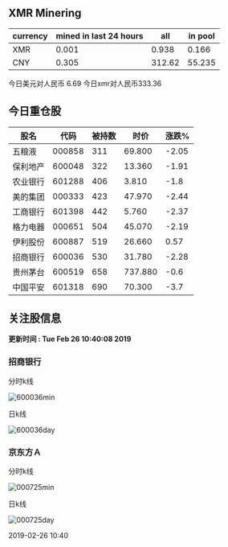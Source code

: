 ## XMR Minering

|currency|mined in last 24 hours|all|in pool|
|---|---|---|---|
|XMR|0.001|0.938|0.166|
|CNY|0.305|312.62|55.235|

今日美元对人民币 6.69	今日xmr对人民币333.36


## 今日重仓股 

|股名|代码|被持数|时价|涨跌%|
|---|---|---|---|---|
|五粮液|000858|311|69.800|-2.05|
|保利地产|600048|322|13.360|-1.91|
|农业银行|601288|406|3.810|-1.8|
|美的集团|000333|423|47.970|-2.44|
|工商银行|601398|442|5.760|-2.37|
|格力电器|000651|504|45.070|-2.19|
|伊利股份|600887|519|26.660|0.57|
|招商银行|600036|530|31.780|-2.28|
|贵州茅台|600519|658|737.880|-0.6|
|中国平安|601318|690|70.300|-3.7|

## 关注股信息
**更新时间 : Tue Feb 26 10:40:08 2019**
### 招商银行 
分时k线

![600036min](http://image.sinajs.cn/newchart/min/n/sh600036.gif)

日k线

![600036day](http://image.sinajs.cn/newchart/daily/n/sh600036.gif)

### 京东方Ａ 
分时k线

![000725min](http://image.sinajs.cn/newchart/min/n/sz000725.gif)

日k线

![000725day](http://image.sinajs.cn/newchart/daily/n/sz000725.gif)

2019-02-26 10:40